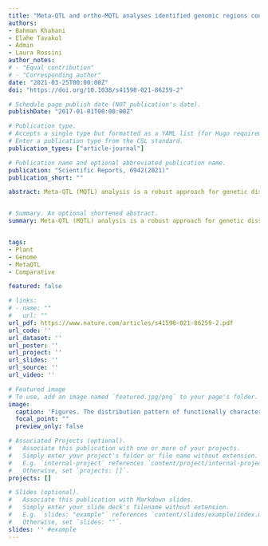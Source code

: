 ```yaml
---
title: "Meta-QTL and ortho-MQTL analyses identified genomic regions controlling rice yield, yield-related traits and root architecture under water deficit conditions"
authors:
- Bahman Khahani
- Elahe Tavakol
- Admin
- Laura Rossini 
author_notes:
# - "Equal contribution"
# - "Corresponding author"
date: "2021-03-25T00:00:00Z"
doi: "https://doi.org/10.1038/s41598-021-86259-2"

# Schedule page publish date (NOT publication's date).
publishDate: "2017-01-01T00:00:00Z"

# Publication type.
# Accepts a single type but formatted as a YAML list (for Hugo requirements).
# Enter a publication type from the CSL standard.
publication_types: ["article-journal"]

# Publication name and optional abbreviated publication name.
publication: "Scientific Reports, 6942(2021)"
publication_short: ""

abstract: Meta-QTL (MQTL) analysis is a robust approach for genetic dissection of complex quantitative traits. Rice varieties adapted to non-flooded cultivation are highly desirable in breeding programs due to the water deficit global problem. In order to identify stable QTLs for major agronomic traits under water deficit conditions, we performed a comprehensive MQTL analysis on 563 QTLs from 67 rice populations published from 2001 to 2019. Yield and yield-related traits including grain weight, heading date, plant height, tiller number as well as root architecture-related traits including root dry weight, root length, root number, root thickness, the ratio of deep rooting and plant water content under water deficit condition were investigated. A total of 61 stable MQTLs over different genetic backgrounds and environments were identified. The average confidence interval of MQTLs was considerably refined compared to the initial QTLs, resulted in the identification of some well-known functionally characterized genes and several putative novel CGs for investigated traits. Ortho-MQTL mining based on genomic collinearity between rice and maize allowed identification of five ortho-MQTLs between these two cereals. The results can help breeders to improve yield under water deficit conditions.


# Summary. An optional shortened abstract.
summary: Meta-QTL (MQTL) analysis is a robust approach for genetic dissection of complex quantitative traits. Rice varieties adapted to non-flooded cultivation are highly desirable in breeding programs due to the water deficit global problem. In order to identify stable QTLs for major agronomic traits under water deficit conditions, we performed a comprehensive MQTL analysis on 563 QTLs from 67 rice populations published from 2001 to 2019. Yield and yield-related traits including grain weight, heading date, plant height, tiller number as well as root architecture-related traits including root dry weight, root length, root number, root thickness, the ratio of deep rooting and plant water content under water deficit condition were investigated. A total of 61 stable MQTLs over different genetic backgrounds and environments were identified. The average confidence interval of MQTLs was considerably refined compared to the initial QTLs, resulted in the identification of some well-known functionally characterized genes and several putative novel CGs for investigated traits. Ortho-MQTL mining based on genomic collinearity between rice and maize allowed identification of five ortho-MQTLs between these two cereals. The results can help breeders to improve yield under water deficit conditions.


tags:
- Plant
- Genome
- MetaQTL
- Comparative

featured: false

# links:
# - name: ""
#   url: ""
url_pdf: https://www.nature.com/articles/s41598-021-86259-2.pdf
url_code: ''
url_dataset: ''
url_poster: ''
url_project: ''
url_slides: ''
url_source: ''
url_video: ''

# Featured image
# To use, add an image named `featured.jpg/png` to your page's folder. 
image:
  caption: 'Figures. The distribution pattern of functionally characterized genes on chromosomes'
  focal_point: ""
  preview_only: false

# Associated Projects (optional).
#   Associate this publication with one or more of your projects.
#   Simply enter your project's folder or file name without extension.
#   E.g. `internal-project` references `content/project/internal-project/index.md`.
#   Otherwise, set `projects: []`.
projects: []

# Slides (optional).
#   Associate this publication with Markdown slides.
#   Simply enter your slide deck's filename without extension.
#   E.g. `slides: "example"` references `content/slides/example/index.md`.
#   Otherwise, set `slides: ""`.
slides: '' #example
---
```


